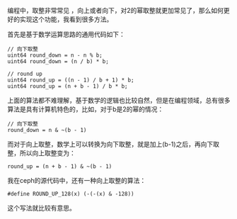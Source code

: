 编程中，取整非常常见 ，向上或者向下，对2的幂取整就更加常见了，那么如何更好的实现这个功能，我看到很多方法。

首先是基于数学运算思路的通用代码如下：
````
// 向下取整
uint64 round_down = n - n % b;
uint64 round_down = (n / b) * b;

// round up
uint64 round_up = ((n - 1) / b + 1) * b;
uint64 round_up = (n + b - 1) / b * b;
````
上面的算法都不难理解，基于数学的逻辑也比较自然，但是在编程领域，总有很多算法是具有计算机特色的，比如，对于b是2的幂的情况：
````
// 向下取整
round_down = n & ~(b - 1)
````
而对于向上取整，数学上可以转换为向下取整，就是加上(b-1)之后，再向下取整，所以向上取整变为：
```
round_up = (n + b - 1) & ~(b - 1)
```

我在ceph的源代码中，还有一种向上取整的算法：
```
#define ROUND_UP_128(x) (-(-(x) & -128))
```
这个写法就比较有意思。
